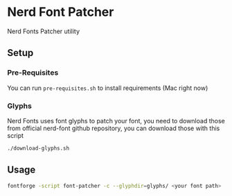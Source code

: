 Nerd Font Patcher
===

Nerd Fonts Patcher utility

## Setup

### Pre-Requisites
You can run `pre-requisites.sh` to install requirements (Mac right now)

### Glyphs

Nerd Fonts uses font glyphs to patch your font, you need to download those from official nerd-font github repository, you can download those with this script

```bash
./download-glyphs.sh
```

## Usage

```bash
fontforge -script font-patcher -c --glyphdir=glyphs/ <your font path>
```
